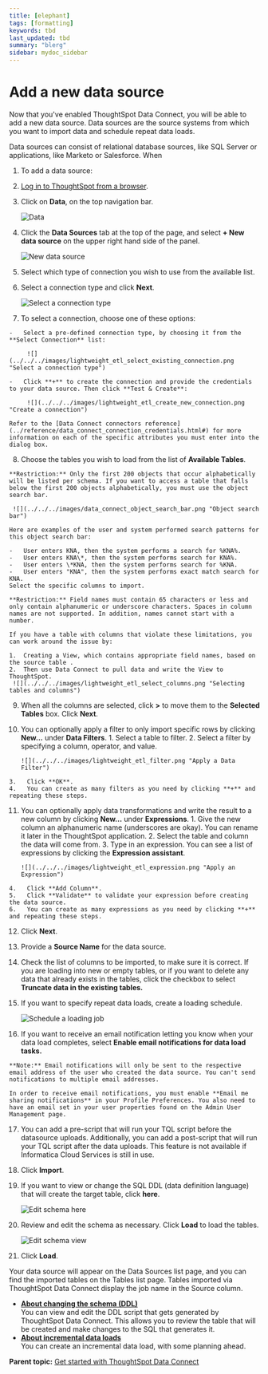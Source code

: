 ```yaml
---
title: [elephant]
tags: [formatting]
keywords: tbd
last_updated: tbd
summary: "blerg"
sidebar: mydoc_sidebar
---
```

# Add a new data source

Now that you've enabled ThoughtSpot Data Connect, you will be able to add a new data source. Data sources are the source systems from which you want to import data and schedule repeat data loads.

Data sources can consist of relational database sources, like SQL Server or applications, like Marketo or Salesforce. When

1.  To add a data source:

2.   [Log in to ThoughtSpot from a browser](../../../admin/setup/accessing.html#). 
3.   Click on **Data**, on the top navigation bar. 

     ![](../../../shared/conrefs/../../images/data_icon.png "Data") 

4.   Click the **Data Sources** tab at the top of the page, and select **+ New data source** on the upper right hand side of the panel. 

     ![](../../../images/data_sources_tab.png "New data source") 

5.   Select which type of connection you wish to use from the available list. 
6.   Select a connection type and click **Next**. 

     ![](../../../images/lightweight_etl_select_connection.png "Select a connection type") 

7.   To select a connection, choose one of these options: 

    -   Select a pre-defined connection type, by choosing it from the **Select Connection** list:

         ![](../../../images/lightweight_etl_select_existing_connection.png "Select a connection type") 

    -   Click **+** to create the connection and provide the credentials to your data source. Then click **Test & Create**:

         ![](../../../images/lightweight_etl_create_new_connection.png "Create a connection") 

    Refer to the [Data Connect connectors reference](../reference/data_connect_connection_credentials.html#) for more information on each of the specific attributes you must enter into the dialog box.

8.   Choose the tables you wish to load from the list of **Available Tables**. 

    **Restriction:** Only the first 200 objects that occur alphabetically will be listed per schema. If you want to access a table that falls below the first 200 objects alphabetically, you must use the object search bar.

     ![](../../../images/data_connect_object_search_bar.png "Object search bar")

    Here are examples of the user and system performed search patterns for this object search bar:

    -   User enters KNA, then the system performs a search for %KNA%.
    -   User enters KNA\*, then the system performs search for KNA%.
    -   User enters \*KNA, then the system performs search for %KNA.
    -   User enters "KNA", then the system performs exact match search for KNA.
    Select the specific columns to import.

    **Restriction:** Field names must contain 65 characters or less and only contain alphanumeric or underscore characters. Spaces in column names are not supported. In addition, names cannot start with a number.

    If you have a table with columns that violate these limitations, you can work around the issue by:

    1.  Creating a View, which contains appropriate field names, based on the source table .
    2.  Then use Data Connect to pull data and write the View to ThoughtSpot.
     ![](../../../images/lightweight_etl_select_columns.png "Selecting tables and columns") 

9.   When all the columns are selected, click **\>** to move them to the **Selected Tables** box. Click **Next**. 
10.  You can optionally apply a filter to only import specific rows by clicking **New...** under **Data Filters**. 
    1.   Select a table to filter. 
    2.   Select a filter by specifying a column, operator, and value. 

         ![](../../../images/lightweight_etl_filter.png "Apply a Data Filter") 

    3.   Click **OK**. 
    4.   You can create as many filters as you need by clicking **+** and repeating these steps. 
11.  You can optionally apply data transformations and write the result to a new column by clicking **New...** under **Expressions**. 
    1.   Give the new column an alphanumeric name \(underscores are okay\). You can rename it later in the ThoughtSpot application. 
    2.   Select the table and column the data will come from. 
    3.   Type in an expression. You can see a list of expressions by clicking the **Expression assistant**.

         ![](../../../images/lightweight_etl_expression.png "Apply an Expression") 

    4.   Click **Add Column**. 
    5.   Click **Validate** to validate your expression before creating the data source. 
    6.   You can create as many expressions as you need by clicking **+** and repeating these steps. 
12.  Click **Next**. 
13.  Provide a **Source Name** for the data source. 
14.  Check the list of columns to be imported, to make sure it is correct. If you are loading into new or empty tables, or if you want to delete any data that already exists in the tables, click the checkbox to select **Truncate data in the existing tables.** 
15.  If you want to specify repeat data loads, create a loading schedule. 

     ![](../../../images/lightweight_etl_schedule.png "Schedule a loading job") 

16.  If you want to receive an email notification letting you know when your data load completes, select **Enable email notifications for data load tasks.** 

    **Note:** Email notifications will only be sent to the respective email address of the user who created the data source. You can't send notifications to multiple email addresses.

    In order to receive email notifications, you must enable **Email me sharing notifications** in your Profile Preferences. You also need to have an email set in your user properties found on the Admin User Management page.

17.  You can add a pre-script that will run your TQL script before the datasource uploads. Additionally, you can add a post-script that will run your TQL script after the data uploads. This feature is not available if Informatica Cloud Services is still in use. 
18.  Click **Import**. 
19.  If you want to view or change the SQL DDL \(data definition language\) that will create the target table, click **here**. 

     ![](../../../images/data_connect_edit_schema.png "Edit schema here") 

20.  Review and edit the schema as necessary. Click **Load** to load the tables. 

     ![](../../../images/data_connect_edit_schema_view.png "Edit schema view") 

21.  Click **Load**. 

Your data source will appear on the Data Sources list page, and you can find the imported tables on the Tables list page. Tables imported via ThoughtSpot Data Connect display the job name in the Source column.

-   **[About changing the schema \(DDL\)](../../../data_connect/data_connect/setup/about_changing_DDL.html)**  
You can view and edit the DDL script that gets generated by ThoughtSpot Data Connect. This allows you to review the table that will be created and make changes to the SQL that generates it.
-   **[About incremental data loads](../../../data_connect/data_connect/setup/about_incremental.html)**  
You can create an incremental data load, with some planning ahead.

**Parent topic:** [Get started with ThoughtSpot Data Connect](../../../data_connect/data_connect/setup/ETL.html)

